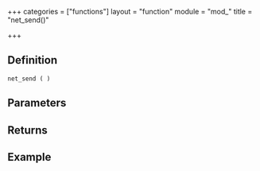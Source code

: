 +++
categories = ["functions"]
layout = "function"
module = "mod_"
title = "net_send()"

+++

## Definition

    net_send ( )

## Parameters

## Returns

## Example

